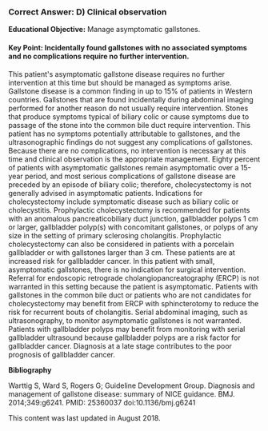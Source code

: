 
### Correct Answer: D) Clinical observation 

**Educational Objective:** Manage asymptomatic gallstones.

#### **Key Point:** Incidentally found gallstones with no associated symptoms and no complications require no further intervention.

This patient's asymptomatic gallstone disease requires no further intervention at this time but should be managed as symptoms arise. Gallstone disease is a common finding in up to 15% of patients in Western countries. Gallstones that are found incidentally during abdominal imaging performed for another reason do not usually require intervention. Stones that produce symptoms typical of biliary colic or cause symptoms due to passage of the stone into the common bile duct require intervention. This patient has no symptoms potentially attributable to gallstones, and the ultrasonographic findings do not suggest any complications of gallstones. Because there are no complications, no intervention is necessary at this time and clinical observation is the appropriate management.
Eighty percent of patients with asymptomatic gallstones remain asymptomatic over a 15-year period, and most serious complications of gallstone disease are preceded by an episode of biliary colic; therefore, cholecystectomy is not generally advised in asymptomatic patients. Indications for cholecystectomy include symptomatic disease such as biliary colic or cholecystitis. Prophylactic cholecystectomy is recommended for patients with an anomalous pancreaticobiliary duct junction, gallbladder polyps 1 cm or larger, gallbladder polyp(s) with concomitant gallstones, or polyps of any size in the setting of primary sclerosing cholangitis. Prophylactic cholecystectomy can also be considered in patients with a porcelain gallbladder or with gallstones larger than 3 cm. These patients are at increased risk for gallbladder cancer. In this patient with small, asymptomatic gallstones, there is no indication for surgical intervention.
Referral for endoscopic retrograde cholangiopancreatography (ERCP) is not warranted in this setting because the patient is asymptomatic. Patients with gallstones in the common bile duct or patients who are not candidates for cholecystectomy may benefit from ERCP with sphincterotomy to reduce the risk for recurrent bouts of cholangitis.
Serial abdominal imaging, such as ultrasonography, to monitor asymptomatic gallstones is not warranted. Patients with gallbladder polyps may benefit from monitoring with serial gallbladder ultrasound because gallbladder polyps are a risk factor for gallbladder cancer. Diagnosis at a late stage contributes to the poor prognosis of gallbladder cancer.

**Bibliography**

Warttig S, Ward S, Rogers G; Guideline Development Group. Diagnosis and management of gallstone disease: summary of NICE guidance. BMJ. 2014;349:g6241. PMID: 25360037 doi:10.1136/bmj.g6241

This content was last updated in August 2018.